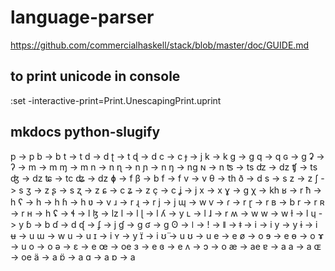 # language-parser

https://github.com/commercialhaskell/stack/blob/master/doc/GUIDE.md



## to print unicode in console

:set -interactive-print=Print.UnescapingPrint.uprint

## mkdocs python-slugify

p -> p
b -> b
t -> t
d -> d
ʈ -> t
ɖ -> d
c -> c
ɟ -> j
k -> k
g -> g
q -> q
ɢ -> g
ʡ -> 
ʔ -> 
m -> m
ɱ -> m
n -> n
ɳ -> n
ɲ -> n
ŋ -> ng
ɴ -> n
ʦ -> ts
ʣ -> dz
ʧ -> ts
ʤ -> dz
ʨ -> tc
ʥ -> dz
ɸ -> f
β -> b
f -> f
v -> v
θ -> th
ð -> d
s -> s
z -> z
ʃ -> s
ʒ -> z
ʂ -> s
ʐ -> z
ɕ -> c
ʑ -> z
ç -> c
ʝ -> j
x -> x
ɣ -> g
χ -> kh
ʁ -> r
ħ -> h
ʕ -> 
h -> h
ɦ -> h
ʋ -> v
ɹ -> r
ɻ -> r
j -> j
ɰ -> w
ⱱ -> 
ɾ -> r
ɽ -> r
ʙ -> b
r -> r
ʀ -> r
ʜ -> h
ʢ -> 
ɬ -> l
ɮ -> lz
l -> l
ɭ -> l
ʎ -> y
ʟ -> l
ɺ -> r
ʍ -> w
w -> w
ɫ -> l
ɥ -> y
ɓ -> b
ɗ -> d
ᶑ -> 
ʄ -> j
ɠ -> g
ʛ -> g
ʘ -> 
ǀ -> 
ǃ -> 
ǁ -> 
ǂ -> 
i -> i
y -> y
ɨ -> i
ʉ -> u
ɯ -> w
u -> u
ɪ -> i
ʏ -> y
ɪ̈ -> i
ʊ̈ -> u
ʊ -> u
e -> e
ø -> o
ɘ -> e
ɵ -> o
ɤ -> u
o -> o
ə -> 
ɛ -> e
œ -> oe
ɜ -> e
ɞ -> e
ʌ -> 
ɔ -> o
æ -> ae
ɐ -> a
a -> a
ɶ -> oe
ä -> a
ɒ̈ -> a
ɑ -> a
ɒ -> a





















































































































